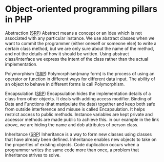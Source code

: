 # Object-oriented programming pillars in PHP

Abstraction (<a href='abstraction.php'>SRP</a>)
    Abstract means a concept or an Idea which is not associated with any particular instance. We use abstract classes when we want to commit the programmer (either oneself or someone else) to write a certain class method, but we are only sure about the name of the method, and not the details of how it should be written. Using abstract class/Interface we express the intent of the class rather than the actual implementation.

Polymorphism (<a href='polymorphism.php'>SRP</a>)
    Polymorphism(many form) is the process of using an operator or function in different ways for different data input. The ability of an object to behave in different forms is call Polymorphism.

Encapsulation (<a href='encapsulation.php'>SRP</a>)
    Encapsulation hides the implementation details of a class from other objects. It deals with adding access modifier. Binding of Data and Functions (that manipulate the data) together and keep both safe from outside interference and misuse is called Encapsulation. It helps restrict access to public methods. Instance variables are kept private and accessor methods are made public to achieve this.
    in our example in the link above, we are hiding the name and dob attributes of person class.

Inheritance (<a href='inheritance.php'>SRP</a>)
    Inheritance is a way to form new classes using classes that have already been defined. Inheritance enables new objects to take on the properties of existing objects. Code duplication occurs when a programmer writes the same code more than once, a problem that inheritance strives to solve.